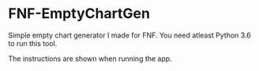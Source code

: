 # FNF-EmptyChartGen
Simple empty chart generator I made for FNF.
You need atleast Python 3.6 to run this tool.

The instructions are shown when running the app.
